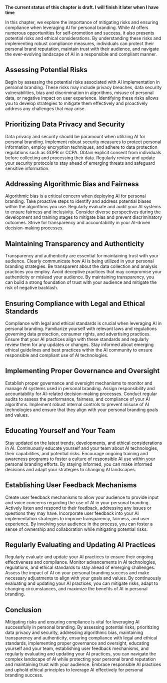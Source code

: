 **The current status of this chapter is draft. I will finish it later when I have time**

In this chapter, we explore the importance of mitigating risks and ensuring compliance when leveraging AI for personal branding. While AI offers numerous opportunities for self-promotion and success, it also presents potential risks and ethical considerations. By understanding these risks and implementing robust compliance measures, individuals can protect their personal brand reputation, maintain trust with their audience, and navigate the ever-evolving landscape of AI in a responsible and compliant manner.

Assessing Potential Risks
-------------------------

Begin by assessing the potential risks associated with AI implementation in personal branding. These risks may include privacy breaches, data security vulnerabilities, bias and discrimination in algorithms, misuse of personal data, or negative impact on user experience. Identifying these risks allows you to develop strategies to mitigate them effectively and proactively address any challenges that may arise.

Prioritizing Data Privacy and Security
--------------------------------------

Data privacy and security should be paramount when utilizing AI for personal branding. Implement robust security measures to protect personal information, employ encryption techniques, and adhere to data protection regulations such as GDPR or CCPA. Obtain explicit consent from individuals before collecting and processing their data. Regularly review and update your security protocols to stay ahead of emerging threats and safeguard sensitive information.

Addressing Algorithmic Bias and Fairness
----------------------------------------

Algorithmic bias is a critical concern when deploying AI for personal branding. Take proactive steps to identify and address potential biases within the algorithms you use. Regularly evaluate and audit your AI systems to ensure fairness and inclusivity. Consider diverse perspectives during the development and training stages to mitigate bias and prevent discriminatory outcomes. Strive for transparency and accountability in your AI-driven decision-making processes.

Maintaining Transparency and Authenticity
-----------------------------------------

Transparency and authenticity are essential for maintaining trust with your audience. Clearly communicate how AI is being utilized in your personal branding strategies. Be transparent about the data collection and analysis practices you employ. Avoid deceptive practices that may compromise your authenticity or mislead your audience. By maintaining transparency, you can build a strong foundation of trust with your audience and mitigate the risk of negative backlash.

Ensuring Compliance with Legal and Ethical Standards
----------------------------------------------------

Compliance with legal and ethical standards is crucial when leveraging AI in personal branding. Familiarize yourself with relevant laws and regulations governing data protection, consumer rights, and advertising practices. Ensure that your AI practices align with these standards and regularly review them for any updates or changes. Stay informed about emerging ethical guidelines and best practices within the AI community to ensure responsible and compliant use of AI technologies.

Implementing Proper Governance and Oversight
--------------------------------------------

Establish proper governance and oversight mechanisms to monitor and manage AI systems used in personal branding. Assign responsibility and accountability for AI-related decision-making processes. Conduct regular audits to assess the performance, fairness, and compliance of your AI algorithms. Implement robust internal controls to prevent misuse of AI technologies and ensure that they align with your personal branding goals and values.

Educating Yourself and Your Team
--------------------------------

Stay updated on the latest trends, developments, and ethical considerations in AI. Continuously educate yourself and your team about AI technologies, their capabilities, and potential risks. Encourage ongoing training and awareness programs to foster a culture of responsible AI use within your personal branding efforts. By staying informed, you can make informed decisions and adapt your strategies to changing AI landscapes.

Establishing User Feedback Mechanisms
-------------------------------------

Create user feedback mechanisms to allow your audience to provide input and voice concerns regarding the use of AI in your personal branding. Actively listen and respond to their feedback, addressing any issues or questions they may have. Incorporate user feedback into your AI implementation strategies to improve transparency, fairness, and user experience. By involving your audience in the process, you can foster a sense of ownership and collaboration while mitigating potential risks.

Regularly Evaluating and Updating AI Practices
----------------------------------------------

Regularly evaluate and update your AI practices to ensure their ongoing effectiveness and compliance. Monitor advancements in AI technologies, regulations, and ethical standards to stay ahead of emerging challenges. Assess the impact of AI on your personal branding success and make necessary adjustments to align with your goals and values. By continuously evaluating and updating your AI practices, you can mitigate risks, adapt to changing circumstances, and maximize the benefits of AI in personal branding.

Conclusion
----------

Mitigating risks and ensuring compliance is vital for leveraging AI successfully in personal branding. By assessing potential risks, prioritizing data privacy and security, addressing algorithmic bias, maintaining transparency and authenticity, ensuring compliance with legal and ethical standards, implementing proper governance and oversight, educating yourself and your team, establishing user feedback mechanisms, and regularly evaluating and updating your AI practices, you can navigate the complex landscape of AI while protecting your personal brand reputation and maintaining trust with your audience. Embrace responsible AI practices and uphold ethical principles to leverage AI effectively for personal branding success.
